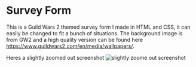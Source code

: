 # Survey Form

This is a Guild Wars 2 themed survey form I made in HTML and CSS, it can easily be changed to fit a bunch of situations. The background image is from GW2 and a high quality version can be found here https://www.guildwars2.com/en/media/wallpapers/.

Heres a slightly zoomed out screenshot
![slightly zoome out screenshot](https://github.com/Chen-Prototypes/Web-Design/blob/main/Survey%20Form/Screenshot.png?raw=true)
